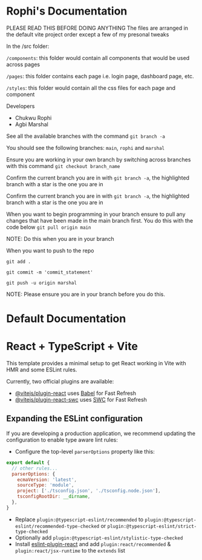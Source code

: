 # Rophi's Documentation
PLEASE READ THIS BEFORE DOING ANYTHING
The files are arranged in the default vite project order except a few of my presonal tweaks

In the /src folder:

`/components`: this folder would contain all components that would be used across pages

`/pages`: this folder contains each page i.e. login page, dashboard page, etc.

`/styles`: this folder would contain all the css files for each page and component 


Developers
- Chukwu Rophi
- Agbi Marshal

See all the available branches with the command `git branch -a`

You should see the following branches: `main`, `rophi` and `marshal`

Ensure you are working in your own branch by switching across branches with this command `git checkout branch_name` 

Confirm the current branch you are in with `git branch -a`, the highlighted branch with a star is the one you are in

Confirm the current branch you are in with `git branch -a`, the highlighted branch with a star is the one you are in

When you want to begin programming in your branch ensure to pull any changes that have been made in the main branch first. You do this with the code below
`git pull origin main`

NOTE: Do this when you are in your branch

When you want to push to the repo

`git add .`

`git commit -m 'commit_statement'`

`git push -u origin marshal`

NOTE: Please ensure you are in your branch before you do this.

# Default Documentation
# React + TypeScript + Vite

This template provides a minimal setup to get React working in Vite with HMR and some ESLint rules.

Currently, two official plugins are available:

- [@vitejs/plugin-react](https://github.com/vitejs/vite-plugin-react/blob/main/packages/plugin-react/README.md) uses [Babel](https://babeljs.io/) for Fast Refresh
- [@vitejs/plugin-react-swc](https://github.com/vitejs/vite-plugin-react-swc) uses [SWC](https://swc.rs/) for Fast Refresh

## Expanding the ESLint configuration

If you are developing a production application, we recommend updating the configuration to enable type aware lint rules:

- Configure the top-level `parserOptions` property like this:

```js
export default {
  // other rules...
  parserOptions: {
    ecmaVersion: 'latest',
    sourceType: 'module',
    project: ['./tsconfig.json', './tsconfig.node.json'],
    tsconfigRootDir: __dirname,
  },
}
```

- Replace `plugin:@typescript-eslint/recommended` to `plugin:@typescript-eslint/recommended-type-checked` or `plugin:@typescript-eslint/strict-type-checked`
- Optionally add `plugin:@typescript-eslint/stylistic-type-checked`
- Install [eslint-plugin-react](https://github.com/jsx-eslint/eslint-plugin-react) and add `plugin:react/recommended` & `plugin:react/jsx-runtime` to the `extends` list